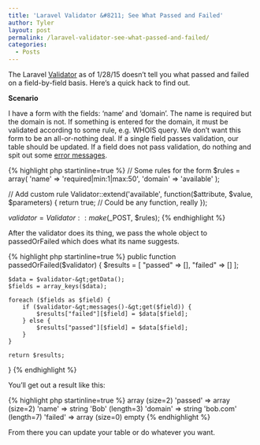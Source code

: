 ```yaml
---
title: 'Laravel Validator &#8211; See What Passed and Failed'
author: Tyler
layout: post
permalink: /laravel-validator-see-what-passed-and-failed/
categories:
  - Posts
---
```

The Laravel [Validator][1] as of 1/28/15 doesn&#8217;t tell you what passed and failed on a field-by-field basis. Here&#8217;s a quick hack to find out.

**Scenario**

I have a form with the fields: &#8216;name&#8217; and &#8216;domain&#8217;. The name is required but the domain is not. If something is entered for the domain, it must be validated according to some rule, e.g. WHOIS query. We don&#8217;t want this form to be an all-or-nothing deal. If a single field passes validation, our table should be updated. If a field does not pass validation, do nothing and spit out some [error messages][2].

{% highlight php startinline=true %}
// Some rules for the form
$rules = array(
    'name' =&gt; 'required|min:1|max:50', 
    'domain' =&gt; 'available'
);

// Add custom rule
Validator::extend('available', function($attribute, $value, $parameters)
{
    return true; // Could be any function, really
});

$validator = Validator::make($_POST, $rules);
{% endhighlight %}

After the validator does its thing, we pass the whole object to passedOrFailed which does what its name suggests.

{% highlight php startinline=true %}
public function passedOrFailed($validator)
{
	$results = [
		"passed" =&gt; [],
		"failed" =&gt; []
	];

	$data = $validator-&gt;getData();
	$fields = array_keys($data);

	foreach ($fields as $field) {
		if ($validator-&gt;messages()-&gt;get($field)) {
			$results["failed"][$field] = $data[$field];
		} else {
			$results["passed"][$field] = $data[$field];
		}
	}

	return $results;
}
{% endhighlight %}

You&#8217;ll get out a result like this:

{% highlight php startinline=true %}
array (size=2)
  'passed' =&gt; 
    array (size=2)
      'name' =&gt; string 'Bob' (length=3)
      'domain' =&gt; string 'bob.com' (length=7)
  'failed' =&gt; 
    array (size=0)
      empty
{% endhighlight %}

From there you can update your table or do whatever you want.

 [1]: http://laravel.com/docs/4.2/validation
 [2]: http://laravel.com/docs/4.2/validation#working-with-error-messages